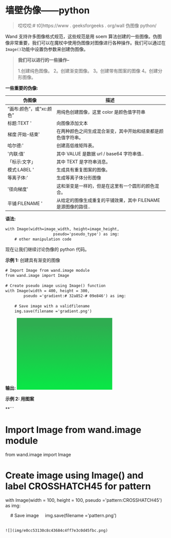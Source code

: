 # 墙壁伪像——python

> 哎哎哎:# t0]https://www . geeksforgeeks . org/wall 伪图像 python/

Wand 支持许多图像格式规范，这些规范是用 soem 算法创建的一些图像。伪图像非常重要，我们可以在魔杖中使用伪图像对图像进行各种操作。我们可以通过在`Image()`功能中设置伪参数来创建伪图像。

> **我们可以进行的一些操作–**
> 
> 1.创建纯色图像。
> 2。创建渐变图像。
> 3。创建带有图案的图像
> 4。创建分形图像。

**一些重要的伪像:**

| 伪图像 | 描述 |
| --- | --- |
| “画布:颜色”，或“xc:颜色” | 用纯色创建图像，这里 color 是颜色值字符串 |
| 标题:TEXT ' | 向图像添加文本 |
| 梯度:开始-结束' | 在两种颜色之间生成混合渐变，其中开始和结束都是颜色值字符串。 |
| 哈尔德:' | 创建高低维矩阵表。 |
| '内联:值' | 其中 VALUE 是数据 url / base64 字符串值.. |
| 「标示:文字」 | 其中 TEXT 是字符串消息。 |
| 模式:LABEL ' | 生成具有重复图案的图像。 |
| 等离子体:' | 生成等离子体分形图像 |
| '径向梯度' | 这和渐变是一样的，但是在这里有一个圆形的颜色混合。 |
| 平铺:FILENAME ' | 从给定的图像生成重复的平铺效果，其中 FILENAME 是源图像的路径.. |

**语法:**

```
with Image(width=image_width, height=image_height,
                     pseudo='pseudo_type') as img:
    # other manipulation code

```

现在让我们继续讨论伪像的 python 代码。

**示例 1:** 创建具有渐变的图像

```
# Import Image from wand.image module
from wand.image import Image

# Create pseudo image using Image() function
with Image(width = 400, height = 300, 
        pseudo ='gradient:# 32a852-# 09e846') as img:

    # Save image with a validfilename
    img.save(filename ='gradient.png')
```

**输出:
![](img/d8938875d9e9aff7cecbf32236cdc445.png)**

****示例 2:** 用图案**

 **```
# Import Image from wand.image module
from wand.image import Image

# Create image using Image() and label CROSSHATCH45 for pattern
with Image(width = 100, height = 100, pseudo ='pattern:CROSSHATCH45') as img:

    # Save image
    img.save(filename ='pattern.png')
```** 创建图像

![](img/e0cc53130c8c43684c4ff7e3c0d45fbc.png)